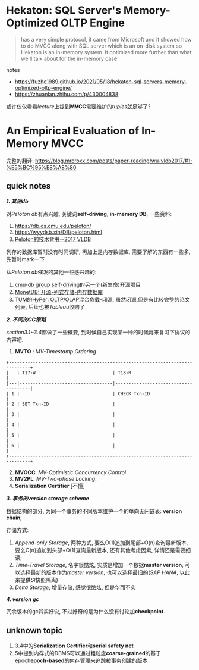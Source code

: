 # Hekaton: SQL Server's Memory-Optimized OLTP Engine

> has a very simple protocol, it came from Microsoft and it showed how to do MVCC along with SQL server which is an on-disk system so Hekaton is an in-memory system. It optimized more further than what we'll talk about for the in-memory case 

notes

- https://fuzhe1989.github.io/2021/05/18/hekaton-sql-servers-memory-optimized-oltp-engine/
- https://zhuanlan.zhihu.com/p/430004838

或许仅仅看看*lecture*上提到**MVCC**需要维护的*tuples*就足够了?

# An Empirical Evaluation of In-Memory MVCC

完整的翻译: https://blog.mrcroxx.com/posts/paper-reading/wu-vldb2017/#1-%E5%BC%95%E8%A8%80

## quick notes

***1. 其他db***

对*Peloton db*有点兴趣, 关键词**self-driving**, **in-memory DB**, 一些资料:

1. https://db.cs.cmu.edu/peloton/
2. https://wyydsb.xin/DB/peloton.html
3. [Peloton的技术背书--2017 VLDB](https://www.vldb.org/pvldb/vol11/p1-menon.pdf)

列存的数据库暂时没有时间调研, 再加上是内存数据库, 需要了解的东西有一些多, 先暂时mark一下

从*Peloton db*催发的其他一些感兴趣的: 

1. [cmu-db group self-driving的另一个(新生命)开源项目](https://github.com/cmu-db/noisepage)
2. [MonetDB: 开源-列式存储-内存数据库](https://github.com/MonetDB/MonetDB)
3. [TUM的HyPer: OLTP/OLAP混合负载-闭源](https://zhuanlan.zhihu.com/p/390448919), 虽然闭源,但是有比较完整的论文列表, 后续也被*Tableau*收购了

***2. 不同的CC策略***

*section3.1~3.4*都做了一些概要, 到时候自己实现某一种的时候再来复习下协议的内容吧.

1. **MVTO** : *MV-Timestamp Ordering*

```
+------------------------------------------------------------------------------+
|   | T17-W                             | T18-R                                |
|---|-----------------------------------|--------------------------------------|
| 1 |                                   | CHECK Txn-ID                         |
| 2 | SET Txn-ID                        |                                      |
| 3 |                                   |                                      |
| 4 |                                   |                                      |
| 5 |                                   |                                      |
| 6 |                                   |                                      |
+------------------------------------------------------------------------------+
```

2. **MVOCC**: *MV-Optimistic Concurrency Control*
3. **MV2PL**: *MV-Two-phase Locking*.
4. **Serialization Certifier** [不懂]

***3. 事务的version storage scheme***

数据结构的部分, 为同一个事务的不同版本维护一个的单向无闩链表: **version chain**;

存储方式: 

1. *Append-only Storage*, 两种方式, 要么O(1)追加到尾部+O(n)查询最新版本, 要么O(n)追加到头部+O(1)查询最新版本, 还有其他考虑因素, 详情还是需要细读;
2. *Time-Travel Storage*, 名字很酷炫, 实质是增加一个数据**master version**, 可以选择最新的版本作为*master version*, 也可以选择最旧的(*SAP HANA*, 以此来提供*SI*快照隔离)
3. *Delta Storage*, 增量存储, 感觉很酷炫, 但是华而不实

***4. version gc***

冗余版本的gc其实好说, 不过好奇的是为什么没有讨论加**checkpoint**.


## unknown topic

1. 3.4中的**Serialization Certifier**和**serial safety net**
2. 5中提到内存式的DBMS可以通过粗粒度**coarse-grained**的基于epoch**epoch-based**的内存管理来追踪被事务创建的版本